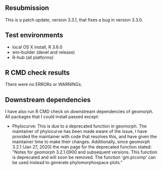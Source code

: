 ## Resubmission
This is a patch update, version 3.3.1, that fixes a bug in version 3.3.0. 

## Test environments
* local OS X install, R 3.6.0
* win-builder (devel and release)
* R-hub (all platforms)

## R CMD check results
There were no ERRORs or WARNINGs. 

## Downstream dependencies
I have also run R CMD check on downstream dependencies of geomorph. All packages that I could install passed except:

* Phylocurve: This is due to a deprecated function in geomorph. The maintainer of phylocurve has been made aware of the issue, I have provided the maintainer with code that resolves this, and have given the maintainer time to make their changes. Additionally, since geomorph 3.2.1 (Jan 27, 2020) the man page for the deprecated function stated: "Notes for geomorph 3.2.1.0900 and subsequent versions. This function is deprecated and will soon be removed. The function 'gm.prcomp' can be used instead to generate phylomorphospace plots."
